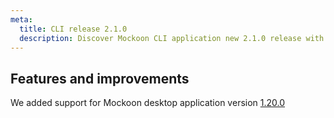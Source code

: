 ```yaml
---
meta:
  title: CLI release 2.1.0
  description: Discover Mockoon CLI application new 2.1.0 release with support for desktop application v1.20.0 new features
---
```


## Features and improvements

We added support for Mockoon desktop application version [1.20.0](/old-releases/desktop/1.20.0/)
